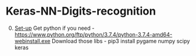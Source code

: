 # Keras-NN-Digits-recognition
0. [Set-up](#Set-up)
Get python if you need -
https://www.python.org/ftp/python/3.7.4/python-3.7.4-amd64-webinstall.exe
Download those libs - 
pip3 install pygame numpy scipy keras

